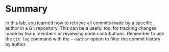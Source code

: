 # Summary

In this lab, you learned how to retrieve all commits made by a specific author in a Git repository. This can be a useful tool for tracking changes made by team members or reviewing code contributions. Remember to use the `git log` command with the `--author` option to filter the commit history by author.
